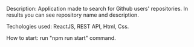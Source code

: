 Description: Application made to search for Github users' repositories. In results you can see repository name and description.

Techologies used: ReactJS, REST API, Html, Css.

How to start: run "npm run start" command.